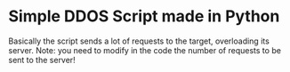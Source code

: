 # Simple DDOS Script made in Python
Basically the script sends a lot of requests to the target, overloading its server.
Note: you need to modify in the code the number of requests to be sent to the server!
